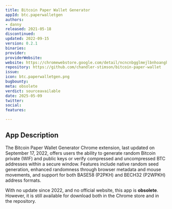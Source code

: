 ```yaml
---
title: Bitcoin Paper Wallet Generator
appId: btc.paperwalletgen
authors:
- danny
released: 2021-05-18
discontinued: 
updated: 2022-09-15
version: 0.2.1
binaries: 
provider: 
providerWebsite: 
website: https://chromewebstore.google.com/detail/ncncnbgglmejlbnhoangkekhigfdioeg
repository: https://github.com/chandler-stimson/bitcoin-paper-wallet
issue: 
icon: btc.paperwalletgen.png
bugbounty: 
meta: obsolete
verdict: sourceavailable
date: 2025-05-09
twitter: 
social: 
features: 

---
```


## App Description

​The Bitcoin Paper Wallet Generator Chrome extension, last updated on September 17, 2022, offers users the ability to generate random Bitcoin private (WIF) and public keys or verify compressed and uncompressed BTC addresses within a secure window. Features include native random seed generation, enhanced randomness through browser metadata and mouse movements, and support for both BASE58 (P2PKH) and BECH32 (P2WPKH) address formats.

With no update since 2022, and no official website, this app is **obsolete**. However, it is still available for download both in the Chrome store and in the repository.
